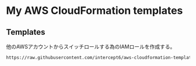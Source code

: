 # My AWS CloudFormation templates


## Templates

他のAWSアカウントからスイッチロールする為のIAMロールを作成する。

```bash
https://raw.githubusercontent.com/intercept6/aws-cloudformation-templates/master/create-iam-role-to-switch-from-other-account.yaml
```
